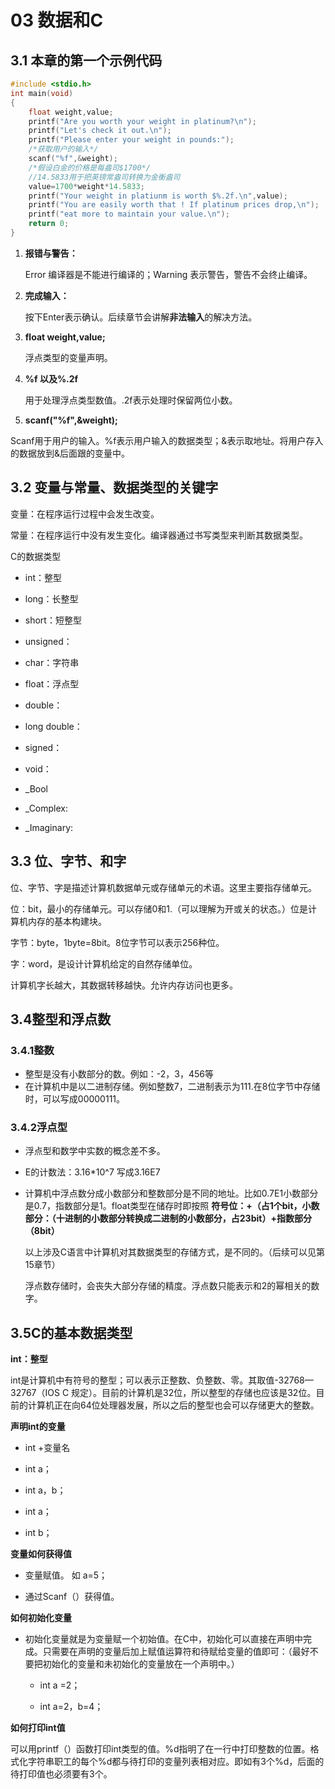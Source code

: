 # 03 数据和C

## 3.1 本章的第一个示例代码

```c
#include <stdio.h>
int main(void)
{
    float weight,value;
    printf("Are you worth your weight in platinum?\n");
    printf("Let's check it out.\n");
    printf("Please enter your weight in pounds:");
    /*获取用户的输入*/
    scanf("%f",&weight);
    /*假设白金的价格是每盎司$1700*/
    //14.5833用于把英镑常盎司转换为金衡盎司
    value=1700*weight*14.5833;
    printf("Your weight in platiunm is worth $%.2f.\n",value);
    printf("You are easily worth that ! If platinum prices drop,\n");
    printf("eat more to maintain your value.\n");
    return 0;
} 
```

1. **报错与警告：**

   Error 编译器是不能进行编译的；Warning 表示警告，警告不会终止编译。

2. **完成输入：**

   按下Enter表示确认。后续章节会讲解**非法输入**的解决方法。

3. **float weight,value;**

   浮点类型的变量声明。

4. **%f 以及%.2f**

   用于处理浮点类型数值。.2f表示处理时保留两位小数。

5. **scanf("%f",&weight);**

​	  Scanf用于用户的输入。%f表示用户输入的数据类型；&表示取地址。将用户存入的数据放到&后面跟的变量中。

## 3.2 变量与常量、数据类型的关键字

变量：在程序运行过程中会发生改变。

常量：在程序运行中没有发生变化。编译器通过书写类型来判断其数据类型。

C的数据类型

- int：整型

- long：长整型

- short：短整型

- unsigned：

- char：字符串

- float：浮点型
- double：
- long double：
- signed：
- void：
- _Bool
- _Complex:
- _Imaginary:

## 3.3 位、字节、和字

位、字节、字是描述计算机数据单元或存储单元的术语。这里主要指存储单元。

位：bit，最小的存储单元。可以存储0和1.（可以理解为开或关的状态。）位是计算机内存的基本构建块。

字节：byte，1byte=8bit。8位字节可以表示256种位。

字：word，是设计计算机给定的自然存储单位。

计算机字长越大，其数据转移越快。允许内存访问也更多。

## 3.4整型和浮点数

### 3.4.1整数

- 整型是没有小数部分的数。例如：-2，3，456等
- 在计算机中是以二进制存储。例如整数7，二进制表示为111.在8位字节中存储时，可以写成00000111。

### 3.4.2浮点型

- 浮点型和数学中实数的概念差不多。

- E的计数法：3.16*10^7 写成3.16E7

- 计算机中浮点数分成小数部分和整数部分是不同的地址。比如0.7E1小数部分是0.7，指数部分是1。float类型在储存时即按照 **符号位：+（占1个bit，小数部分：（十进制的小数部分转换成二进制的小数部分，占23bit）+指数部分（8bit）**

  以上涉及C语言中计算机对其数据类型的存储方式，是不同的。（后续可以见第15章节）

  浮点数存储时，会丧失大部分存储的精度。浮点数只能表示和2的幂相关的数字。

## 3.5C的基本数据类型

**int：整型**

int是计算机中有符号的整型；可以表示正整数、负整数、零。其取值-32768—32767（IOS C 规定）。目前的计算机是32位，所以整型的存储也应该是32位。目前的计算机正在向64位处理器发展，所以之后的整型也会可以存储更大的整数。

**声明int的变量**

-  	int +变量名

  * int a；

  * int a，b；

  * int a；

  * int b；

**变量如何获得值**

-  变量赋值。 如 a=5；

- 通过Scanf（）获得值。

**如何初始化变量**

- 初始化变量就是为变量赋一个初始值。在C中，初始化可以直接在声明中完成。只需要在声明的变量后加上赋值运算符和待赋给变量的值即可：（最好不要把初始化的变量和未初始化的变量放在一个声明中。）

  * int a =2；

  * int a=2，b=4；

**如何打印int值**

可以用printf（）函数打印int类型的值。%d指明了在一行中打印整数的位置。格式化字符串职工的每个%d都与待打印的变量列表相对应。即如有3个%d，后面的待打印值也必须要有3个。







